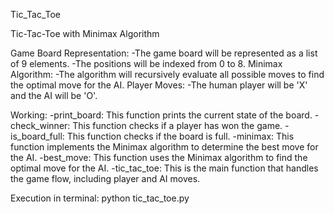 Tic_Tac_Toe

Tic-Tac-Toe with Minimax Algorithm

Game Board Representation:
-The game board will be represented as a list of 9 elements.
-The positions will be indexed from 0 to 8.
Minimax Algorithm:
-The algorithm will recursively evaluate all possible moves to find the optimal move for the AI.
Player Moves:
-The human player will be 'X' and the AI will be 'O'.

Working:
-print_board: This function prints the current state of the board.
-check_winner: This function checks if a player has won the game.
-is_board_full: This function checks if the board is full.
-minimax: This function implements the Minimax algorithm to determine the best move for the AI.
-best_move: This function uses the Minimax algorithm to find the optimal move for the AI.
-tic_tac_toe: This is the main function that handles the game flow, including player and AI moves.

  Execution in terminal:
  python tic_tac_toe.py
